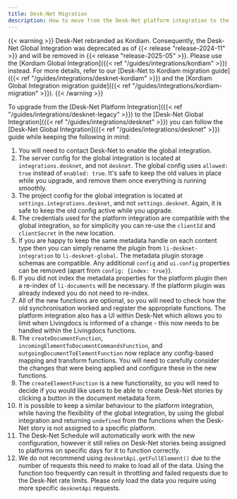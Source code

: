 ```yaml
---
title: Desk-Net Migration
description: How to move from the Desk-Net platform integration to the Desk-Net global integration
---
```


{{< warning >}}
  Desk-Net rebranded as Kordiam. Consequently, the Desk-Net Global Integration was deprecated as of {{< release "release-2024-11" >}} and will be removed in {{< release "release-2025-05" >}}. Please use the [Kordiam Global Integration]({{< ref "/guides/integrations/kordiam" >}}) instead. For more details, refer to our [Desk-Net to Kordiam migration guide]({{< ref "/guides/integrations/desknet-kordiam" >}}) and the [Kordiam Global Integration migration guide]({{< ref "/guides/integrations/kordiam-migration" >}}).
{{< /warning >}}

To upgrade from the [Desk-Net Platform Integration]({{< ref "/guides/integrations/desknet-legacy" >}}) to the [Desk-Net Global Integration]({{< ref "/guides/integrations/desknet" >}}) you can follow the [Desk-Net Global Integration]({{< ref "/guides/integrations/desknet" >}}) guide while keeping the following in mind:

1. You will need to contact Desk-Net to enable the global integration.
2. The server config for the global integration is located at `integrations.desknet`, and not `desknet`. The global config uses `allowed: true` instead of `enabled: true`. It's safe to keep the old values in place while you upgrade, and remove them once everything is running smoothly.
3. The project config for the global integration is located at `settings.integrations.desknet`, and not `settings.desknet`. Again, it is safe to keep the old config active while you upgrade.
4. The credentials used for the platform integration are compatible with the global integration, so for simplicity you can re-use the `clientId` and `clientSecret` in the new location.
5. If you are happy to keep the same metadata handle on each content type then you can simply rename the plugin from `li-desknet-integration` to `li-desknet-global`. The metadata plugin storage schemas are compatible. Any additional `config` and `ui.config` properties can be removed (apart from `config: {index: true}`).
6. If you did not index the metadata properties for the platform plugin then a re-index of `li-documents` will be necessary. If the platform plugin was already indexed you do not need to re-index.
7. All of the new functions are optional, so you will need to check how the old synchronisation worked and register the appropriate functions. The platform integration also has a UI within Desk-Net which allows you to limit when Livingdocs is informed of a change - this now needs to be handled within the Livingdocs functions.
8. The `createDocumentFunction`, `incomingElementToDocumentCommandsFunction`, and `outgoingDocumentToElementFunction` now replace any config-based mapping and transform functions. You will need to carefully consider the changes that were being applied and configure these in the new functions.
9. The `createElementFunction` is a new functionality, so you will need to decide if you would like users to be able to create Desk-Net stories by clicking a button in the document metadata form.
10. It is possible to keep a similar behaviour to the platform integration, while having the flexibility of the global integration, by using the global integration and returning `undefined` from the functions when the Desk-Net story is not assigned to a specific platform.
11. The Desk-Net Schedule will automatically work with the new configuration, however it still relies on Desk-Net stories being assigned to platforms on specific days for it to function correctly.
12. We do not recommend using `desknetApi.getFullElement()` due to the number of requests this need to make to load all of the data. Using the function too frequently can result in throttling and failed requests due to the Desk-Net rate limits. Please only load the data you require using more specific `desknetApi` requests.
